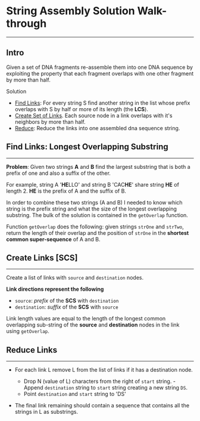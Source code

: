 # String Assembly Solution Walk-through
-----
## Intro
Given a set of DNA fragments re-assemble them into one DNA sequence by
exploiting the property that each fragment overlaps with one other fragment by more than half.

Solution

- [Find Links](#find_links): For every string S find another string in the list whose prefix overlaps with S by half or more of its length (the **LCS**).
- [Create Set of Links](#create_links). Each source node in a link overlaps with it's neighbors by more than half.
- [Reduce](#reduce_links): Reduce the links into one assembled dna sequence string.

## Find Links: Longest Overlapping Substring <a name="find_links"></a>
-----
**Problem**: Given two strings **A** and **B** find the largest substring that is both a prefix of one and also a suffix of the other.

For example, string A '**HE**LLO' and string B 'CAC**HE**' share string **HE** of length 2. **HE** is the prefix of A and the suffix of B.

In order to combine these two strings (A and B) I needed to know which string is the prefix string and what 
the size of the longest overlapping substring. The bulk of the solution is contained in the `getOverlap` function.

Function `getOverlap` does the following: given strings `strOne` and `strTwo`, return the length of their overlap and the position of 
`strOne` in the **shortest common super-sequence** of A and B.

## Create Links [SCS]<a name="create_links"></a>
-----
Create a list of links with `source` and `destination` nodes. 

**Link directions represent the following**

- `source`: *prefix* of the **SCS** with `destination`
- `destination`: *suffix* of the **SCS** with `source`
 
Link length values are equal to the length of the longest common overlapping sub-string of the **source** and **destination** nodes in the link using `getOverlap`.

## Reduce Links<a name="reduce_links"></a>
-----
- For each link L remove L from the list of links if it has a destination node.
  - Drop N (value of L) characters from the right of `start` string.     - Append `destination` string to `start` string creating a new string `DS`.
  - Point `destination` and `start` string to 'DS'

- The final link remaining should contain a sequence that contains all the strings in L as substrings.


